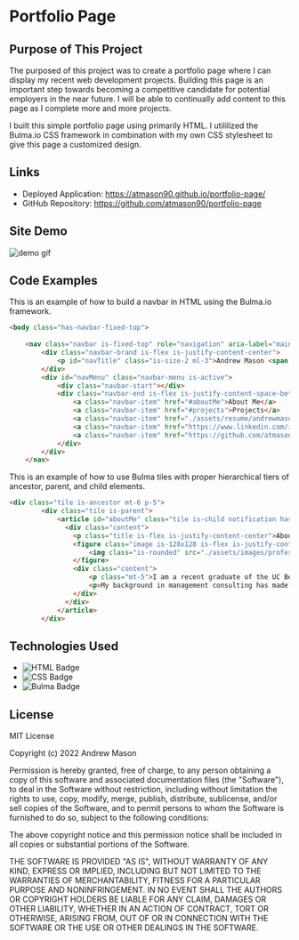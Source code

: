 # Portfolio Page

## Purpose of This Project

The purposed of this project was to create a portfolio page where I can display my recent web development projects. Building this page is an important step towards becoming a competitive candidate for potential employers in the near future. I will be able to continually add content to this page as I complete more and more projects.

I built this simple portfolio page using primarily HTML. I utililized the Bulma.io CSS framework in combination with my own CSS stylesheet to give this page a customized design.


## Links

* Deployed Application: https://atmason90.github.io/portfolio-page/
* GitHub Repository: https://github.com/atmason90/portfolio-page 


## Site Demo

![demo gif](./assets/images/2022-04-18%2019.23.51.gif)


## Code Examples

This is an example of how to build a navbar in HTML using the Bulma.io framework. 

```html
<body class="has-navbar-fixed-top">
    
    <nav class="navbar is-fixed-top" role="navigation" aria-label="main navigation">
        <div class="navbar-brand is-flex is-justify-content-center">
            <p id="navTitle" class="is-size-2 ml-3">Andrew Mason <span id="navSpan" class="is-flex-mobile is-justify-content-center is-size-6">Full Stack Web Developer</span></p>
        </div>
        <div id="navMenu" class="navbar-menu is-active">
            <div class="navbar-start"></div>
            <div class="navbar-end is-flex is-justify-content-space-between mr-7 ml-7">
                <a class="navbar-item" href="#aboutMe">About Me</a>
                <a class="navbar-item" href="#projects">Projects</a>
                <a class="navbar-item" href="./assets/resume/andrewmason-webdev-resume.pdf" target="#">My Resume</a>
                <a class="navbar-item" href="https://www.linkedin.com/in/andrewmason0529/" target="#">LinkedIn</a>
                <a class="navbar-item" href="https://github.com/atmason90" target="#">GitHub</a>
            </div>
        </div>
    </nav>
```

This is an example of how to use Bulma tiles with proper hierarchical tiers of ancestor, parent, and child elements.

```html
<div class="tile is-ancestor mt-6 p-5">
        <div class="tile is-parent">
            <article id="aboutMe" class="tile is-child notification has-text-grey-dark">
              <div class="content">
                <p class="title is-flex is-justify-content-center">About Me</p>
                <figure class="image is-128x128 is-flex is-justify-content-center m-auto">
                    <img class="is-rounded" src="./assets/images/professionalpic.jpeg" alt="Andrew Mason headshot">
                </figure>
                <div class="content">
                    <p class="mt-5">I am a recent graduate of the UC Berkeley Extension Full Stack Coding Bootcamp (Jun 2022) that is excited and highly motivated to begin my career in web development.</p>
                    <p>My background in management consulting has made me highly proficient working with teams to create dynamic and lasting business solutions. I bring a tenacity and a desire to learn, grow and achieve into any endeavor, which makes me an asset to any organization or community I am a member of.</p>
                </div>
              </div>
            </article>
        </div>
```


## Technologies Used

* ![HTML Badge](https://img.shields.io/badge/Language-HTML-blue)
* ![CSS Badge](https://img.shields.io/badge/Language-CSS-yellow)
* ![Bulma Badge](https://img.shields.io/badge/Framework-Bulma.io-9cf)


## License

MIT License

Copyright (c) 2022 Andrew Mason

Permission is hereby granted, free of charge, to any person obtaining a copy of this software and associated documentation files (the "Software"), to deal in the Software without restriction, including without limitation the rights to use, copy, modify, merge, publish, distribute, sublicense, and/or sell copies of the Software, and to permit persons to whom the Software is furnished to do so, subject to the following conditions:

The above copyright notice and this permission notice shall be included in all copies or substantial portions of the Software.

THE SOFTWARE IS PROVIDED "AS IS", WITHOUT WARRANTY OF ANY KIND, EXPRESS OR IMPLIED, INCLUDING BUT NOT LIMITED TO THE WARRANTIES OF MERCHANTABILITY, FITNESS FOR A PARTICULAR PURPOSE AND NONINFRINGEMENT. IN NO EVENT SHALL THE AUTHORS OR COPYRIGHT HOLDERS BE LIABLE FOR ANY CLAIM, DAMAGES OR OTHER LIABILITY, WHETHER IN AN ACTION OF CONTRACT, TORT OR OTHERWISE, ARISING FROM, OUT OF OR IN CONNECTION WITH THE SOFTWARE OR THE USE OR OTHER DEALINGS IN THE SOFTWARE.
